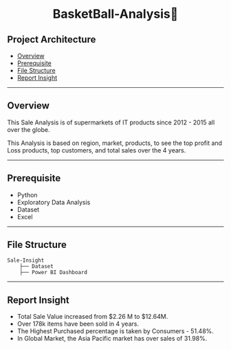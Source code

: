 <div align="center" >
  <h1>BasketBall-Analysis🎯</h1>
</div>

## Project Architecture
* [Overview](https://github.com/mohit11R/Global-Sales-Analysis#overview)
* [Prerequisite](https://github.com/mohit11R/Global-Sales-Analysis#Prerequisite)
* [File Structure](https://github.com/mohit11R/Global-Sales-Analysis#File-Structure)
* [Report Insight](https://github.com/mohit11R/Global-Sales-Analysis#Report-Insight)

-----------------------------------------------------------------------------------------------------------------------------------------------------------------------------------

## Overview

This Sale Analysis is of supermarkets of IT products since 2012 - 2015 all over the globe.

This Analysis is based on region, market, products, to see the top profit and Loss products, top customers, and total sales over the 4 years.

-----------------------------------------------------------------------------------------------------------------------------------------------------------------------------------

## Prerequisite

* Python 
* Exploratory Data Analysis
* Dataset 
* Excel

-----------------------------------------------------------------------------------------------------------------------------------------------------------------------------------

## File Structure
```
Sale-Insight
    ├── Dataset
    ├── Power BI Dashboard
```


---------------------------------------------------------------------------------------------------------------------------------------------------------------------------------

## Report Insight

* Total Sale Value increased from $2.26 M to $12.64M.
* Over 178k items have been sold in 4 years.
* The Highest Purchased percentage is taken by Consumers - 51.48%.
* In Global Market, the Asia Pacific market has over sales of 31.98%.
  
  
    
    
